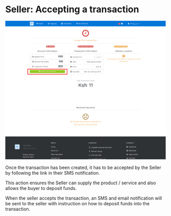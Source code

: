 # Seller: Accepting a transaction

![The Dashboard](../images/seller-accept-txn.png)

Once the transaction has been created, it has to be accepted by the Seller by following the link in their SMS notification. 

This action ensures the Seller can supply the product / service and also allows the buyer to deposit funds.

When the seller accepts the transaction, an SMS and email notification will be sent to the seller with instruction on how to deposit funds into the transaction.
